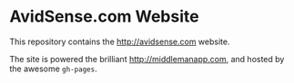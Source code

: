 # AvidSense.com Website 

This repository contains the http://avidsense.com website.

The site is powered the brilliant http://middlemanapp.com, and hosted by the awesome `gh-pages`. 
